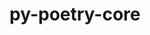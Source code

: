 ---
title: "py-poetry-core"
layout: cache
categories: [package, develop]
meta: {"compilers": ["apple-clang@16.0.0", "gcc@11.1.0", "gcc@11.4.0", "gcc@13.2.0", "gcc@7.5.0", "intel-oneapi-compilers@2025.1.0"], "num_specs": 210, "num_specs_by_stack": {"data-vis-sdk": 13, "e4s": 29, "e4s-neoverse-v2": 26, "e4s-oneapi": 30, "hep": 10, "ml-darwin-aarch64-mps": 24, "ml-linux-aarch64-cpu": 26, "ml-linux-aarch64-cuda": 26, "ml-linux-x86_64-cpu": 26, "ml-linux-x86_64-cuda": 26, "ml-linux-x86_64-rocm": 14, "radiuss": 26, "root": 210}, "oss": ["sequoia", "ubuntu18.04", "ubuntu20.04", "ubuntu22.04", "ubuntu24.04"], "platforms": ["darwin", "linux"], "stacks": ["data-vis-sdk", "e4s", "e4s-neoverse-v2", "e4s-oneapi", "hep", "ml-darwin-aarch64-mps", "ml-linux-aarch64-cpu", "ml-linux-aarch64-cuda", "ml-linux-x86_64-cpu", "ml-linux-x86_64-cuda", "ml-linux-x86_64-rocm", "radiuss", "root"], "targets": ["aarch64", "neoverse_v2", "x86_64_v3"], "versions": ["2.1.2"]}
spec_details: [{"compiler": "apple-clang@16.0.0", "hash": "22s5p5ghx2w26esrrkykbs3gzetaolor", "os": "sequoia", "platform": "darwin", "size": "-", "stacks": ["ml-darwin-aarch64-mps", "root"], "target": "aarch64", "variants": ["build_system=python_pip"], "versions": ["2.1.2"]}, {"compiler": "gcc@13.2.0", "hash": "26u4ethtx6u24lpos2vose3jsc2e7da5", "os": "ubuntu24.04", "platform": "linux", "size": "-", "stacks": ["ml-linux-aarch64-cpu", "ml-linux-aarch64-cuda", "root"], "target": "aarch64", "variants": ["build_system=python_pip"], "versions": ["2.1.2"]}, {"compiler": "apple-clang@16.0.0", "hash": "2ca7waxmddjdhneu6bxjfyvdwagolzys", "os": "sequoia", "platform": "darwin", "size": "-", "stacks": ["ml-darwin-aarch64-mps", "root"], "target": "aarch64", "variants": ["build_system=python_pip"], "versions": ["2.1.2"]}, {"compiler": "gcc@11.4.0", "hash": "2hw5t4e5ouixohieebphvme3euxvzsdn", "os": "ubuntu22.04", "platform": "linux", "size": "-", "stacks": ["e4s-neoverse-v2", "root"], "target": "neoverse_v2", "variants": ["build_system=python_pip"], "versions": ["2.1.2"]}, {"compiler": "intel-oneapi-compilers@2025.1.0", "hash": "2ikkrv3jw5fdddkmqdyjfttguarujex7", "os": "ubuntu22.04", "platform": "linux", "size": "-", "stacks": ["e4s-oneapi", "root"], "target": "x86_64_v3", "variants": ["build_system=python_pip"], "versions": ["2.1.2"]}, {"compiler": "gcc@7.5.0", "hash": "2o4uf2uevylr5636luvmt53vlsim4f4t", "os": "ubuntu18.04", "platform": "linux", "size": "-", "stacks": ["radiuss", "root"], "target": "x86_64_v3", "variants": ["build_system=python_pip"], "versions": ["2.1.2"]}, {"compiler": "gcc@7.5.0", "hash": "2plcic7ns43jxt3mdrj2sj7473vqejky", "os": "ubuntu18.04", "platform": "linux", "size": "-", "stacks": ["radiuss", "root"], "target": "x86_64_v3", "variants": ["build_system=python_pip"], "versions": ["2.1.2"]}, {"compiler": "gcc@11.4.0", "hash": "2qbk3asim6bpurmze7444gszmnd7o5fe", "os": "ubuntu22.04", "platform": "linux", "size": "-", "stacks": ["e4s", "root"], "target": "x86_64_v3", "variants": ["build_system=python_pip"], "versions": ["2.1.2"]}, {"compiler": "intel-oneapi-compilers@2025.1.0", "hash": "3fdxkbqo3f2ckxoc4u4j2blf3vbot4ea", "os": "ubuntu22.04", "platform": "linux", "size": "-", "stacks": ["e4s-oneapi", "root"], "target": "x86_64_v3", "variants": ["build_system=python_pip"], "versions": ["2.1.2"]}, {"compiler": "apple-clang@16.0.0", "hash": "3mortwx2ccncrppxngymoexhgn45e4rn", "os": "sequoia", "platform": "darwin", "size": "-", "stacks": ["ml-darwin-aarch64-mps", "root"], "target": "aarch64", "variants": ["build_system=python_pip"], "versions": ["2.1.2"]}, {"compiler": "gcc@7.5.0", "hash": "3mvj77s5psgpldgtrbrc7vi2nm62rqxg", "os": "ubuntu18.04", "platform": "linux", "size": "-", "stacks": ["radiuss", "root"], "target": "x86_64_v3", "variants": ["build_system=python_pip"], "versions": ["2.1.2"]}, {"compiler": "gcc@7.5.0", "hash": "3sz5ns3w4hkiclme2lu3gh74geskw7co", "os": "ubuntu18.04", "platform": "linux", "size": "-", "stacks": ["radiuss", "root"], "target": "x86_64_v3", "variants": ["build_system=python_pip"], "versions": ["2.1.2"]}, {"compiler": "intel-oneapi-compilers@2025.1.0", "hash": "3yal44ocrlilhenrhptrp2x5ytmoi3zx", "os": "ubuntu22.04", "platform": "linux", "size": "-", "stacks": ["e4s-oneapi", "root"], "target": "x86_64_v3", "variants": ["build_system=python_pip"], "versions": ["2.1.2"]}, {"compiler": "gcc@11.4.0", "hash": "4e4opjgisurag22gg2kue2qhmggsw7g4", "os": "ubuntu22.04", "platform": "linux", "size": "-", "stacks": ["e4s", "root"], "target": "x86_64_v3", "variants": ["build_system=python_pip"], "versions": ["2.1.2"]}, {"compiler": "gcc@11.4.0", "hash": "4h6sclrybes375xeeec3f6jc7ono5so5", "os": "ubuntu22.04", "platform": "linux", "size": "-", "stacks": ["hep", "root"], "target": "x86_64_v3", "variants": ["build_system=python_pip"], "versions": ["2.1.2"]}, {"compiler": "gcc@11.4.0", "hash": "4hobk4vefwdzsgzqpzcgfhlodq3v4mkq", "os": "ubuntu22.04", "platform": "linux", "size": "-", "stacks": ["e4s-neoverse-v2", "root"], "target": "neoverse_v2", "variants": ["build_system=python_pip"], "versions": ["2.1.2"]}, {"compiler": "gcc@7.5.0", "hash": "4huvolsiqetpo67ljckng5ydwixgq3pj", "os": "ubuntu18.04", "platform": "linux", "size": "-", "stacks": ["radiuss", "root"], "target": "x86_64_v3", "variants": ["build_system=python_pip"], "versions": ["2.1.2"]}, {"compiler": "apple-clang@16.0.0", "hash": "4iqjydkjszq4fdhfo5y7nlqx6dkpilli", "os": "sequoia", "platform": "darwin", "size": "-", "stacks": ["ml-darwin-aarch64-mps", "root"], "target": "aarch64", "variants": ["build_system=python_pip"], "versions": ["2.1.2"]}, {"compiler": "intel-oneapi-compilers@2025.1.0", "hash": "4khk76cokyecqotcxqzhxgh563l46tmt", "os": "ubuntu22.04", "platform": "linux", "size": "-", "stacks": ["e4s-oneapi", "root"], "target": "x86_64_v3", "variants": ["build_system=python_pip"], "versions": ["2.1.2"]}, {"compiler": "intel-oneapi-compilers@2025.1.0", "hash": "4ytdlhojrdu7qqbgtu6gh6vebdpw66cx", "os": "ubuntu22.04", "platform": "linux", "size": "-", "stacks": ["e4s-oneapi", "root"], "target": "x86_64_v3", "variants": ["build_system=python_pip"], "versions": ["2.1.2"]}, {"compiler": "gcc@11.4.0", "hash": "5gqb4yxsx3aaxhqsw2wgsj5dbghvuslj", "os": "ubuntu22.04", "platform": "linux", "size": "-", "stacks": ["hep", "root"], "target": "x86_64_v3", "variants": ["build_system=python_pip"], "versions": ["2.1.2"]}, {"compiler": "gcc@13.2.0", "hash": "5m62prxuc4eoe63gcblrgmwuzh6nmigd", "os": "ubuntu24.04", "platform": "linux", "size": "-", "stacks": ["ml-linux-aarch64-cpu", "ml-linux-aarch64-cuda", "root"], "target": "aarch64", "variants": ["build_system=python_pip"], "versions": ["2.1.2"]}, {"compiler": "gcc@11.4.0", "hash": "5r6re5vesfmxgev4kyec6jwgiohufcv4", "os": "ubuntu22.04", "platform": "linux", "size": "-", "stacks": ["e4s", "root"], "target": "x86_64_v3", "variants": ["build_system=python_pip"], "versions": ["2.1.2"]}, {"compiler": "apple-clang@16.0.0", "hash": "5ra5ugjvat7mk4viyeb42g6t6zcfnc5p", "os": "sequoia", "platform": "darwin", "size": "-", "stacks": ["ml-darwin-aarch64-mps", "root"], "target": "aarch64", "variants": ["build_system=python_pip"], "versions": ["2.1.2"]}, {"compiler": "apple-clang@16.0.0", "hash": "63zpw2jzfz7xlxx46bxck3sfsceciw5x", "os": "sequoia", "platform": "darwin", "size": "-", "stacks": ["ml-darwin-aarch64-mps", "root"], "target": "aarch64", "variants": ["build_system=python_pip"], "versions": ["2.1.2"]}, {"compiler": "gcc@13.2.0", "hash": "6emfvhck7oysd7k4tfsorrpbkjfx5i7w", "os": "ubuntu24.04", "platform": "linux", "size": "-", "stacks": ["ml-linux-aarch64-cpu", "ml-linux-aarch64-cuda", "root"], "target": "aarch64", "variants": ["build_system=python_pip"], "versions": ["2.1.2"]}, {"compiler": "gcc@11.4.0", "hash": "6pm7ujlsjdx67ggrpsk4haj4nim7nlgr", "os": "ubuntu22.04", "platform": "linux", "size": "-", "stacks": ["e4s-neoverse-v2", "root"], "target": "neoverse_v2", "variants": ["build_system=python_pip"], "versions": ["2.1.2"]}, {"compiler": "apple-clang@16.0.0", "hash": "6qzp3fbgh3iwetnfkzllmanl4njp4e6u", "os": "sequoia", "platform": "darwin", "size": "-", "stacks": ["ml-darwin-aarch64-mps", "root"], "target": "aarch64", "variants": ["build_system=python_pip"], "versions": ["2.1.2"]}, {"compiler": "gcc@11.4.0", "hash": "6sioaocsasevmadutxcjuc5duxga6q7x", "os": "ubuntu22.04", "platform": "linux", "size": "-", "stacks": ["e4s-neoverse-v2", "root"], "target": "neoverse_v2", "variants": ["build_system=python_pip"], "versions": ["2.1.2"]}, {"compiler": "gcc@13.2.0", "hash": "6yvun225lngxhwxdfif2ysibo7clbxza", "os": "ubuntu24.04", "platform": "linux", "size": "-", "stacks": ["ml-linux-aarch64-cpu", "ml-linux-aarch64-cuda", "root"], "target": "aarch64", "variants": ["build_system=python_pip"], "versions": ["2.1.2"]}, {"compiler": "gcc@13.2.0", "hash": "73jzxkyiyfuk3gl4ng46upeqdoe4adv4", "os": "ubuntu24.04", "platform": "linux", "size": "-", "stacks": ["ml-linux-aarch64-cpu", "ml-linux-aarch64-cuda", "root"], "target": "aarch64", "variants": ["build_system=python_pip"], "versions": ["2.1.2"]}, {"compiler": "gcc@7.5.0", "hash": "73zui7kxm6ogbe5o3kybjh2cdv3io6b2", "os": "ubuntu18.04", "platform": "linux", "size": "-", "stacks": ["radiuss", "root"], "target": "x86_64_v3", "variants": ["build_system=python_pip"], "versions": ["2.1.2"]}, {"compiler": "gcc@13.2.0", "hash": "7b7x6ep32y5rzxbvr5cf7chd25xf5ben", "os": "ubuntu24.04", "platform": "linux", "size": "-", "stacks": ["ml-linux-aarch64-cpu", "ml-linux-aarch64-cuda", "root"], "target": "aarch64", "variants": ["build_system=python_pip"], "versions": ["2.1.2"]}, {"compiler": "intel-oneapi-compilers@2025.1.0", "hash": "7mfppbxnrsbqomivp5fkfggglth3goct", "os": "ubuntu22.04", "platform": "linux", "size": "-", "stacks": ["e4s-oneapi", "root"], "target": "x86_64_v3", "variants": ["build_system=python_pip"], "versions": ["2.1.2"]}, {"compiler": "gcc@11.4.0", "hash": "7ooxcqjvweymiyivztmy4kwshs5cuvqa", "os": "ubuntu22.04", "platform": "linux", "size": "-", "stacks": ["hep", "root"], "target": "x86_64_v3", "variants": ["build_system=python_pip"], "versions": ["2.1.2"]}, {"compiler": "gcc@11.4.0", "hash": "7xlghlqdxtnuu6gsel7ykgb34npnma6j", "os": "ubuntu22.04", "platform": "linux", "size": "-", "stacks": ["e4s", "root"], "target": "x86_64_v3", "variants": ["build_system=python_pip"], "versions": ["2.1.2"]}, {"compiler": "gcc@11.4.0", "hash": "7zj5oovl6xggndgzgx6smrerks47lcbu", "os": "ubuntu22.04", "platform": "linux", "size": "-", "stacks": ["e4s-neoverse-v2", "root"], "target": "neoverse_v2", "variants": ["build_system=python_pip"], "versions": ["2.1.2"]}, {"compiler": "gcc@11.4.0", "hash": "ad546octnrstiblsxthfp7fcuubsgaka", "os": "ubuntu22.04", "platform": "linux", "size": "-", "stacks": ["hep", "root"], "target": "x86_64_v3", "variants": ["build_system=python_pip"], "versions": ["2.1.2"]}, {"compiler": "gcc@7.5.0", "hash": "aemxdxqgbmq5ysl6yw4qvt7icmepxuya", "os": "ubuntu18.04", "platform": "linux", "size": "-", "stacks": ["radiuss", "root"], "target": "x86_64_v3", "variants": ["build_system=python_pip"], "versions": ["2.1.2"]}, {"compiler": "gcc@11.4.0", "hash": "amvzbwchbmtxg66gi7hru3nvtp4jgwt2", "os": "ubuntu22.04", "platform": "linux", "size": "-", "stacks": ["e4s-neoverse-v2", "root"], "target": "neoverse_v2", "variants": ["build_system=python_pip"], "versions": ["2.1.2"]}, {"compiler": "gcc@13.2.0", "hash": "aohomg7oax52n2ehudegs6sz5uuhnjnm", "os": "ubuntu24.04", "platform": "linux", "size": "-", "stacks": ["ml-linux-x86_64-cpu", "ml-linux-x86_64-cuda", "ml-linux-x86_64-rocm", "root"], "target": "x86_64_v3", "variants": ["build_system=python_pip"], "versions": ["2.1.2"]}, {"compiler": "gcc@13.2.0", "hash": "apqe7qh43dpnjbnnn67j6rmbsizj66j4", "os": "ubuntu24.04", "platform": "linux", "size": "-", "stacks": ["ml-linux-x86_64-cpu", "ml-linux-x86_64-cuda", "ml-linux-x86_64-rocm", "root"], "target": "x86_64_v3", "variants": ["build_system=python_pip"], "versions": ["2.1.2"]}, {"compiler": "gcc@11.1.0", "hash": "aueigdmw255zeksqm66unkv47f44pubp", "os": "ubuntu20.04", "platform": "linux", "size": "-", "stacks": ["data-vis-sdk", "root"], "target": "x86_64_v3", "variants": ["build_system=python_pip"], "versions": ["2.1.2"]}, {"compiler": "gcc@13.2.0", "hash": "auk2vowna4atviykqwgtbcpknjydwlim", "os": "ubuntu24.04", "platform": "linux", "size": "-", "stacks": ["ml-linux-x86_64-cpu", "ml-linux-x86_64-cuda", "ml-linux-x86_64-rocm", "root"], "target": "x86_64_v3", "variants": ["build_system=python_pip"], "versions": ["2.1.2"]}, {"compiler": "apple-clang@16.0.0", "hash": "awxrghe77rbbay2alz4uognspvqdfy7y", "os": "sequoia", "platform": "darwin", "size": "-", "stacks": ["ml-darwin-aarch64-mps", "root"], "target": "aarch64", "variants": ["build_system=python_pip"], "versions": ["2.1.2"]}, {"compiler": "intel-oneapi-compilers@2025.1.0", "hash": "azftn2pnp6rpnplhtucwjklr2qyerwtb", "os": "ubuntu22.04", "platform": "linux", "size": "-", "stacks": ["e4s-oneapi", "root"], "target": "x86_64_v3", "variants": ["build_system=python_pip"], "versions": ["2.1.2"]}, {"compiler": "gcc@13.2.0", "hash": "beieno22fv4yosjbcup6eqjwt7ujmybq", "os": "ubuntu24.04", "platform": "linux", "size": "-", "stacks": ["ml-linux-x86_64-cpu", "ml-linux-x86_64-cuda", "ml-linux-x86_64-rocm", "root"], "target": "x86_64_v3", "variants": ["build_system=python_pip"], "versions": ["2.1.2"]}, {"compiler": "gcc@11.4.0", "hash": "bfgha57kq4ybpygtr6cqosifzk27q7mm", "os": "ubuntu22.04", "platform": "linux", "size": "-", "stacks": ["e4s", "root"], "target": "x86_64_v3", "variants": ["build_system=python_pip"], "versions": ["2.1.2"]}, {"compiler": "gcc@11.4.0", "hash": "bniw2wwdbwzaxmslzjyhz2ohui6nsg36", "os": "ubuntu22.04", "platform": "linux", "size": "-", "stacks": ["e4s-neoverse-v2", "root"], "target": "neoverse_v2", "variants": ["build_system=python_pip"], "versions": ["2.1.2"]}, {"compiler": "gcc@11.1.0", "hash": "bttep2mgoilkgbz4vlejjy63h7k3yctz", "os": "ubuntu20.04", "platform": "linux", "size": "-", "stacks": ["data-vis-sdk", "root"], "target": "x86_64_v3", "variants": ["build_system=python_pip"], "versions": ["2.1.2"]}, {"compiler": "intel-oneapi-compilers@2025.1.0", "hash": "bwgsxtymyemfzmlko6euymgostosmupe", "os": "ubuntu22.04", "platform": "linux", "size": "-", "stacks": ["e4s-oneapi", "root"], "target": "x86_64_v3", "variants": ["build_system=python_pip"], "versions": ["2.1.2"]}, {"compiler": "intel-oneapi-compilers@2025.1.0", "hash": "c3oijcviwvcuem3wzpi3ey4tntjtilgz", "os": "ubuntu22.04", "platform": "linux", "size": "-", "stacks": ["e4s-oneapi", "root"], "target": "x86_64_v3", "variants": ["build_system=python_pip"], "versions": ["2.1.2"]}, {"compiler": "apple-clang@16.0.0", "hash": "c5dsuzfiwwblclku4yvmm4o4sew77tfc", "os": "sequoia", "platform": "darwin", "size": "-", "stacks": ["ml-darwin-aarch64-mps", "root"], "target": "aarch64", "variants": ["build_system=python_pip"], "versions": ["2.1.2"]}, {"compiler": "gcc@13.2.0", "hash": "c5fukoce2ae4qqb2voz7f2eil2hdkuhl", "os": "ubuntu24.04", "platform": "linux", "size": "-", "stacks": ["ml-linux-aarch64-cpu", "ml-linux-aarch64-cuda", "root"], "target": "aarch64", "variants": ["build_system=python_pip"], "versions": ["2.1.2"]}, {"compiler": "gcc@13.2.0", "hash": "c7ctenlzchpbgptqv4fqdt3t62bcsmw5", "os": "ubuntu24.04", "platform": "linux", "size": "-", "stacks": ["ml-linux-x86_64-cpu", "ml-linux-x86_64-cuda", "root"], "target": "x86_64_v3", "variants": ["build_system=python_pip"], "versions": ["2.1.2"]}, {"compiler": "gcc@11.1.0", "hash": "cfroucbcvxursomowuefivb4wxzpcgai", "os": "ubuntu20.04", "platform": "linux", "size": "-", "stacks": ["data-vis-sdk", "root"], "target": "x86_64_v3", "variants": ["build_system=python_pip"], "versions": ["2.1.2"]}, {"compiler": "intel-oneapi-compilers@2025.1.0", "hash": "cmisrio6sjqhmeqmum3rqv322o6mgaf5", "os": "ubuntu22.04", "platform": "linux", "size": "-", "stacks": ["e4s-oneapi", "root"], "target": "x86_64_v3", "variants": ["build_system=python_pip"], "versions": ["2.1.2"]}, {"compiler": "gcc@11.4.0", "hash": "czoed36zbv776slelnbqmgng7ivuqzdb", "os": "ubuntu22.04", "platform": "linux", "size": "-", "stacks": ["hep", "root"], "target": "x86_64_v3", "variants": ["build_system=python_pip"], "versions": ["2.1.2"]}, {"compiler": "gcc@11.4.0", "hash": "d55mb4n5di3i5x2q4chtk5ntp7p6jqjr", "os": "ubuntu22.04", "platform": "linux", "size": "-", "stacks": ["e4s-neoverse-v2", "root"], "target": "neoverse_v2", "variants": ["build_system=python_pip"], "versions": ["2.1.2"]}, {"compiler": "gcc@13.2.0", "hash": "d7j5ea5hyvaww36557x6q6ci7us3eslo", "os": "ubuntu24.04", "platform": "linux", "size": "-", "stacks": ["ml-linux-aarch64-cpu", "ml-linux-aarch64-cuda", "root"], "target": "aarch64", "variants": ["build_system=python_pip"], "versions": ["2.1.2"]}, {"compiler": "gcc@7.5.0", "hash": "ddtb3k36vswimjeknvqwa565r6fvn5rs", "os": "ubuntu18.04", "platform": "linux", "size": "-", "stacks": ["radiuss", "root"], "target": "x86_64_v3", "variants": ["build_system=python_pip"], "versions": ["2.1.2"]}, {"compiler": "gcc@11.4.0", "hash": "denfbkt2ni3lz7diz4aib4l6c377jtm4", "os": "ubuntu22.04", "platform": "linux", "size": "-", "stacks": ["hep", "root"], "target": "x86_64_v3", "variants": ["build_system=python_pip"], "versions": ["2.1.2"]}, {"compiler": "gcc@11.4.0", "hash": "dgv6osjnc2cjs3z3dpejhje6irmnhdd2", "os": "ubuntu22.04", "platform": "linux", "size": "-", "stacks": ["e4s-neoverse-v2", "root"], "target": "neoverse_v2", "variants": ["build_system=python_pip"], "versions": ["2.1.2"]}, {"compiler": "gcc@13.2.0", "hash": "dj3syhgppi6dgtgo33jh6crqmy2qtkmu", "os": "ubuntu24.04", "platform": "linux", "size": "-", "stacks": ["ml-linux-x86_64-cpu", "ml-linux-x86_64-cuda", "root"], "target": "x86_64_v3", "variants": ["build_system=python_pip"], "versions": ["2.1.2"]}, {"compiler": "gcc@11.4.0", "hash": "dknmavjvv24bax57zljsg5bsw7cdevxg", "os": "ubuntu22.04", "platform": "linux", "size": "-", "stacks": ["e4s", "root"], "target": "x86_64_v3", "variants": ["build_system=python_pip"], "versions": ["2.1.2"]}, {"compiler": "apple-clang@16.0.0", "hash": "dlk7ncvintjod7cwkrtu7dji42cvac5p", "os": "sequoia", "platform": "darwin", "size": "-", "stacks": ["ml-darwin-aarch64-mps", "root"], "target": "aarch64", "variants": ["build_system=python_pip"], "versions": ["2.1.2"]}, {"compiler": "gcc@7.5.0", "hash": "ebt6rxvghgb4xy2voiecuud32kqx6xdq", "os": "ubuntu18.04", "platform": "linux", "size": "-", "stacks": ["radiuss", "root"], "target": "x86_64_v3", "variants": ["build_system=python_pip"], "versions": ["2.1.2"]}, {"compiler": "gcc@13.2.0", "hash": "egtwxfuulx4omkpuadecg7pfw6dl7wm2", "os": "ubuntu24.04", "platform": "linux", "size": "-", "stacks": ["ml-linux-aarch64-cpu", "ml-linux-aarch64-cuda", "root"], "target": "aarch64", "variants": ["build_system=python_pip"], "versions": ["2.1.2"]}, {"compiler": "gcc@7.5.0", "hash": "elfbrpis2a4zloqxvfqfyhwirfvxstrx", "os": "ubuntu18.04", "platform": "linux", "size": "-", "stacks": ["radiuss", "root"], "target": "x86_64_v3", "variants": ["build_system=python_pip"], "versions": ["2.1.2"]}, {"compiler": "gcc@11.4.0", "hash": "emom7vzxskw6q4rvw6shax2xyqzw74vr", "os": "ubuntu22.04", "platform": "linux", "size": "-", "stacks": ["e4s-neoverse-v2", "root"], "target": "neoverse_v2", "variants": ["build_system=python_pip"], "versions": ["2.1.2"]}, {"compiler": "gcc@13.2.0", "hash": "eo7y4wontlzs4qo4sraaehkrdfnui3l3", "os": "ubuntu24.04", "platform": "linux", "size": "-", "stacks": ["ml-linux-aarch64-cpu", "ml-linux-aarch64-cuda", "root"], "target": "aarch64", "variants": ["build_system=python_pip"], "versions": ["2.1.2"]}, {"compiler": "gcc@11.4.0", "hash": "f4icwz3tjqxw5mvyunlk4jf36y2f6aah", "os": "ubuntu22.04", "platform": "linux", "size": "-", "stacks": ["e4s", "root"], "target": "x86_64_v3", "variants": ["build_system=python_pip"], "versions": ["2.1.2"]}, {"compiler": "gcc@11.4.0", "hash": "faaae3nh6b3jmkbstp36ygcmrke5hshx", "os": "ubuntu22.04", "platform": "linux", "size": "-", "stacks": ["e4s", "root"], "target": "x86_64_v3", "variants": ["build_system=python_pip"], "versions": ["2.1.2"]}, {"compiler": "gcc@13.2.0", "hash": "fatel6bey3rt7am5ubsxrzmuq2biz3qv", "os": "ubuntu24.04", "platform": "linux", "size": "-", "stacks": ["ml-linux-x86_64-cpu", "ml-linux-x86_64-cuda", "ml-linux-x86_64-rocm", "root"], "target": "x86_64_v3", "variants": ["build_system=python_pip"], "versions": ["2.1.2"]}, {"compiler": "gcc@11.4.0", "hash": "fdyatw2urvlcpdpfdcialardesdcjxdz", "os": "ubuntu22.04", "platform": "linux", "size": "-", "stacks": ["e4s", "root"], "target": "x86_64_v3", "variants": ["build_system=python_pip"], "versions": ["2.1.2"]}, {"compiler": "gcc@11.4.0", "hash": "fe4pjc46bi7w63mgsemkhpaz3e2trc5p", "os": "ubuntu22.04", "platform": "linux", "size": "-", "stacks": ["hep", "root"], "target": "x86_64_v3", "variants": ["build_system=python_pip"], "versions": ["2.1.2"]}, {"compiler": "gcc@7.5.0", "hash": "fhoppxqf7q3m7zndxqot5gm7cegz6wro", "os": "ubuntu18.04", "platform": "linux", "size": "-", "stacks": ["radiuss", "root"], "target": "x86_64_v3", "variants": ["build_system=python_pip"], "versions": ["2.1.2"]}, {"compiler": "gcc@11.4.0", "hash": "fjsx3hcic5fwzq4mygbs4jijbiqbfa2g", "os": "ubuntu22.04", "platform": "linux", "size": "-", "stacks": ["e4s", "root"], "target": "x86_64_v3", "variants": ["build_system=python_pip"], "versions": ["2.1.2"]}, {"compiler": "gcc@7.5.0", "hash": "fk5grfmzeot4jqabht2omz7uzrxd6l6d", "os": "ubuntu18.04", "platform": "linux", "size": "-", "stacks": ["radiuss", "root"], "target": "x86_64_v3", "variants": ["build_system=python_pip"], "versions": ["2.1.2"]}, {"compiler": "gcc@11.1.0", "hash": "fkzospsk5tgqpwcvj5xqmu2cbjouk4ws", "os": "ubuntu20.04", "platform": "linux", "size": "-", "stacks": ["data-vis-sdk", "root"], "target": "x86_64_v3", "variants": ["build_system=python_pip"], "versions": ["2.1.2"]}, {"compiler": "gcc@13.2.0", "hash": "fn6j75pnnfoiwxz7ki3b4h7nzocjb2hy", "os": "ubuntu24.04", "platform": "linux", "size": "-", "stacks": ["ml-linux-x86_64-cpu", "ml-linux-x86_64-cuda", "root"], "target": "x86_64_v3", "variants": ["build_system=python_pip"], "versions": ["2.1.2"]}, {"compiler": "gcc@13.2.0", "hash": "fqzwc4oi4hcywnt4kikqntkhdswnkndh", "os": "ubuntu24.04", "platform": "linux", "size": "-", "stacks": ["ml-linux-x86_64-cpu", "ml-linux-x86_64-cuda", "ml-linux-x86_64-rocm", "root"], "target": "x86_64_v3", "variants": ["build_system=python_pip"], "versions": ["2.1.2"]}, {"compiler": "gcc@13.2.0", "hash": "fxj4fr52snm4r3kdmn7i7lp3jcyk6mlx", "os": "ubuntu24.04", "platform": "linux", "size": "-", "stacks": ["ml-linux-aarch64-cpu", "ml-linux-aarch64-cuda", "root"], "target": "aarch64", "variants": ["build_system=python_pip"], "versions": ["2.1.2"]}, {"compiler": "gcc@11.4.0", "hash": "g5qlnhxwadfwxbujy7p2bu7vrymptx6k", "os": "ubuntu22.04", "platform": "linux", "size": "-", "stacks": ["e4s-neoverse-v2", "root"], "target": "neoverse_v2", "variants": ["build_system=python_pip"], "versions": ["2.1.2"]}, {"compiler": "intel-oneapi-compilers@2025.1.0", "hash": "g6we66wtciqmpgmzarkeygn5x5x55dn3", "os": "ubuntu22.04", "platform": "linux", "size": "-", "stacks": ["e4s-oneapi", "root"], "target": "x86_64_v3", "variants": ["build_system=python_pip"], "versions": ["2.1.2"]}, {"compiler": "intel-oneapi-compilers@2025.1.0", "hash": "gcghfmh6jyjgiy3vkdpp7jexxwhigxz2", "os": "ubuntu22.04", "platform": "linux", "size": "-", "stacks": ["e4s-oneapi", "root"], "target": "x86_64_v3", "variants": ["build_system=python_pip"], "versions": ["2.1.2"]}, {"compiler": "gcc@11.4.0", "hash": "grpuwkslzihjumsditz6bzcs2s7kcp3t", "os": "ubuntu22.04", "platform": "linux", "size": "-", "stacks": ["e4s", "root"], "target": "x86_64_v3", "variants": ["build_system=python_pip"], "versions": ["2.1.2"]}, {"compiler": "apple-clang@16.0.0", "hash": "h3qlobl6cmsk3m6x2dco6ogwaudms7vd", "os": "sequoia", "platform": "darwin", "size": "-", "stacks": ["ml-darwin-aarch64-mps", "root"], "target": "aarch64", "variants": ["build_system=python_pip"], "versions": ["2.1.2"]}, {"compiler": "gcc@13.2.0", "hash": "h4ixzdpoq4qdd3hlj22hhysxllo633nx", "os": "ubuntu24.04", "platform": "linux", "size": "-", "stacks": ["ml-linux-x86_64-cpu", "ml-linux-x86_64-cuda", "root"], "target": "x86_64_v3", "variants": ["build_system=python_pip"], "versions": ["2.1.2"]}, {"compiler": "intel-oneapi-compilers@2025.1.0", "hash": "hcfvnpti5bu5gwyautkzdwu5i22blvxu", "os": "ubuntu22.04", "platform": "linux", "size": "-", "stacks": ["e4s-oneapi", "root"], "target": "x86_64_v3", "variants": ["build_system=python_pip"], "versions": ["2.1.2"]}, {"compiler": "gcc@11.1.0", "hash": "hjw5mq66us7rmwnuuucx5blz34hv7asw", "os": "ubuntu20.04", "platform": "linux", "size": "-", "stacks": ["data-vis-sdk", "root"], "target": "x86_64_v3", "variants": ["build_system=python_pip"], "versions": ["2.1.2"]}, {"compiler": "gcc@11.4.0", "hash": "huwwdtuxai4nadysx3wmvr4gb5uu7hx4", "os": "ubuntu22.04", "platform": "linux", "size": "-", "stacks": ["e4s", "root"], "target": "x86_64_v3", "variants": ["build_system=python_pip"], "versions": ["2.1.2"]}, {"compiler": "gcc@11.4.0", "hash": "hvtcx77onsj3agvetvlgn5bxprop5vxe", "os": "ubuntu22.04", "platform": "linux", "size": "-", "stacks": ["hep", "root"], "target": "x86_64_v3", "variants": ["build_system=python_pip"], "versions": ["2.1.2"]}, {"compiler": "gcc@11.4.0", "hash": "hwx6jpxkq6egerz5v7f7navj5hrtyzxv", "os": "ubuntu22.04", "platform": "linux", "size": "-", "stacks": ["e4s", "root"], "target": "x86_64_v3", "variants": ["build_system=python_pip"], "versions": ["2.1.2"]}, {"compiler": "apple-clang@16.0.0", "hash": "hxsuym5znumbblvt6t5vl6bjh5hl3hj7", "os": "sequoia", "platform": "darwin", "size": "-", "stacks": ["ml-darwin-aarch64-mps", "root"], "target": "aarch64", "variants": ["build_system=python_pip"], "versions": ["2.1.2"]}, {"compiler": "apple-clang@16.0.0", "hash": "hyob2wo7aaewc2aqg3vnokd747q33ykd", "os": "sequoia", "platform": "darwin", "size": "-", "stacks": ["ml-darwin-aarch64-mps", "root"], "target": "aarch64", "variants": ["build_system=python_pip"], "versions": ["2.1.2"]}, {"compiler": "gcc@13.2.0", "hash": "hywmjloumws5rczoyeub6hz7jihrynw6", "os": "ubuntu24.04", "platform": "linux", "size": "-", "stacks": ["ml-linux-aarch64-cpu", "ml-linux-aarch64-cuda", "root"], "target": "aarch64", "variants": ["build_system=python_pip"], "versions": ["2.1.2"]}, {"compiler": "gcc@7.5.0", "hash": "ibe7h357xton6vlyy47q4lhz4y47jm2j", "os": "ubuntu18.04", "platform": "linux", "size": "-", "stacks": ["radiuss", "root"], "target": "x86_64_v3", "variants": ["build_system=python_pip"], "versions": ["2.1.2"]}, {"compiler": "gcc@11.4.0", "hash": "ijm2zc5mxpxgb2njeb5vtpbcplesnsas", "os": "ubuntu22.04", "platform": "linux", "size": "-", "stacks": ["e4s", "root"], "target": "x86_64_v3", "variants": ["build_system=python_pip"], "versions": ["2.1.2"]}, {"compiler": "gcc@13.2.0", "hash": "inzo7jdg7utxihggt537hqrktshsksqq", "os": "ubuntu24.04", "platform": "linux", "size": "-", "stacks": ["ml-linux-aarch64-cpu", "ml-linux-aarch64-cuda", "root"], "target": "aarch64", "variants": ["build_system=python_pip"], "versions": ["2.1.2"]}, {"compiler": "gcc@13.2.0", "hash": "ioavp6ysfaejvm3xheyyiap6trpcavb2", "os": "ubuntu24.04", "platform": "linux", "size": "-", "stacks": ["ml-linux-x86_64-cpu", "ml-linux-x86_64-cuda", "ml-linux-x86_64-rocm", "root"], "target": "x86_64_v3", "variants": ["build_system=python_pip"], "versions": ["2.1.2"]}, {"compiler": "gcc@13.2.0", "hash": "ithfgohtdnusrw5yts6upvpk5kphsdl4", "os": "ubuntu24.04", "platform": "linux", "size": "-", "stacks": ["ml-linux-aarch64-cpu", "ml-linux-aarch64-cuda", "root"], "target": "aarch64", "variants": ["build_system=python_pip"], "versions": ["2.1.2"]}, {"compiler": "gcc@11.4.0", "hash": "j2nj4hkxshntlk2e6ovvnjo2pyglaald", "os": "ubuntu22.04", "platform": "linux", "size": "-", "stacks": ["hep", "root"], "target": "x86_64_v3", "variants": ["build_system=python_pip"], "versions": ["2.1.2"]}, {"compiler": "gcc@7.5.0", "hash": "j3putftdlwoydbkwbm7ws5ctlaqtimeu", "os": "ubuntu18.04", "platform": "linux", "size": "-", "stacks": ["radiuss", "root"], "target": "x86_64_v3", "variants": ["build_system=python_pip"], "versions": ["2.1.2"]}, {"compiler": "apple-clang@16.0.0", "hash": "jdxrmnvtv3xf5cq2j55ir6qd3hhj7exx", "os": "sequoia", "platform": "darwin", "size": "-", "stacks": ["ml-darwin-aarch64-mps", "root"], "target": "aarch64", "variants": ["build_system=python_pip"], "versions": ["2.1.2"]}, {"compiler": "gcc@7.5.0", "hash": "jxwfidloz5un44ltecy5txjhje6xqv2l", "os": "ubuntu18.04", "platform": "linux", "size": "-", "stacks": ["radiuss", "root"], "target": "x86_64_v3", "variants": ["build_system=python_pip"], "versions": ["2.1.2"]}, {"compiler": "gcc@13.2.0", "hash": "keftpfhcllhu4gd5b6ds4kbdnjv2ny3k", "os": "ubuntu24.04", "platform": "linux", "size": "-", "stacks": ["ml-linux-aarch64-cpu", "ml-linux-aarch64-cuda", "root"], "target": "aarch64", "variants": ["build_system=python_pip"], "versions": ["2.1.2"]}, {"compiler": "gcc@13.2.0", "hash": "kei6eqbszunw2npupx3kyxquxo3vkzo7", "os": "ubuntu24.04", "platform": "linux", "size": "-", "stacks": ["ml-linux-aarch64-cpu", "ml-linux-aarch64-cuda", "root"], "target": "aarch64", "variants": ["build_system=python_pip"], "versions": ["2.1.2"]}, {"compiler": "gcc@13.2.0", "hash": "kg5nsrpzje6n4c2on3fajm46zrqj47qp", "os": "ubuntu24.04", "platform": "linux", "size": "-", "stacks": ["ml-linux-aarch64-cpu", "ml-linux-aarch64-cuda", "root"], "target": "aarch64", "variants": ["build_system=python_pip"], "versions": ["2.1.2"]}, {"compiler": "gcc@13.2.0", "hash": "kn5fpn4relk7njsgce5wgkwesaea5gua", "os": "ubuntu24.04", "platform": "linux", "size": "-", "stacks": ["ml-linux-x86_64-cpu", "ml-linux-x86_64-cuda", "ml-linux-x86_64-rocm", "root"], "target": "x86_64_v3", "variants": ["build_system=python_pip"], "versions": ["2.1.2"]}, {"compiler": "gcc@13.2.0", "hash": "kneobofj257abhpezo4iggravmqw5ivc", "os": "ubuntu24.04", "platform": "linux", "size": "-", "stacks": ["ml-linux-x86_64-cpu", "ml-linux-x86_64-cuda", "ml-linux-x86_64-rocm", "root"], "target": "x86_64_v3", "variants": ["build_system=python_pip"], "versions": ["2.1.2"]}, {"compiler": "gcc@13.2.0", "hash": "l2a2mlpureizauo2ytrlyurda7lgjslw", "os": "ubuntu24.04", "platform": "linux", "size": "-", "stacks": ["ml-linux-aarch64-cpu", "ml-linux-aarch64-cuda", "root"], "target": "aarch64", "variants": ["build_system=python_pip"], "versions": ["2.1.2"]}, {"compiler": "gcc@13.2.0", "hash": "ldfmlwd54fel6oqmbhe4thjeoprvm2mt", "os": "ubuntu24.04", "platform": "linux", "size": "-", "stacks": ["ml-linux-x86_64-cpu", "ml-linux-x86_64-cuda", "ml-linux-x86_64-rocm", "root"], "target": "x86_64_v3", "variants": ["build_system=python_pip"], "versions": ["2.1.2"]}, {"compiler": "gcc@11.4.0", "hash": "lh4zzvaatd7oqnuflrvlci3kk46t6kum", "os": "ubuntu22.04", "platform": "linux", "size": "-", "stacks": ["e4s-neoverse-v2", "root"], "target": "neoverse_v2", "variants": ["build_system=python_pip"], "versions": ["2.1.2"]}, {"compiler": "gcc@13.2.0", "hash": "lpeamq4y6xqrs2jnwsnlex6rcu64z2xi", "os": "ubuntu24.04", "platform": "linux", "size": "-", "stacks": ["ml-linux-x86_64-cpu", "ml-linux-x86_64-cuda", "root"], "target": "x86_64_v3", "variants": ["build_system=python_pip"], "versions": ["2.1.2"]}, {"compiler": "gcc@7.5.0", "hash": "lpuendp4qg2j2fkagye6qflj2ck4ygvy", "os": "ubuntu18.04", "platform": "linux", "size": "-", "stacks": ["radiuss", "root"], "target": "x86_64_v3", "variants": ["build_system=python_pip"], "versions": ["2.1.2"]}, {"compiler": "gcc@13.2.0", "hash": "mdpqnezqsvpyx63nh5gnlhxzhktwvwdx", "os": "ubuntu24.04", "platform": "linux", "size": "-", "stacks": ["ml-linux-aarch64-cpu", "ml-linux-aarch64-cuda", "root"], "target": "aarch64", "variants": ["build_system=python_pip"], "versions": ["2.1.2"]}, {"compiler": "gcc@11.4.0", "hash": "mkrptkehl2m6ex5ar5b6sxn2esk57ulh", "os": "ubuntu22.04", "platform": "linux", "size": "-", "stacks": ["e4s-neoverse-v2", "root"], "target": "neoverse_v2", "variants": ["build_system=python_pip"], "versions": ["2.1.2"]}, {"compiler": "gcc@13.2.0", "hash": "mt5yfteh6sf7524tf7b34o6mtc3gp5ac", "os": "ubuntu24.04", "platform": "linux", "size": "-", "stacks": ["ml-linux-x86_64-cpu", "ml-linux-x86_64-cuda", "root"], "target": "x86_64_v3", "variants": ["build_system=python_pip"], "versions": ["2.1.2"]}, {"compiler": "intel-oneapi-compilers@2025.1.0", "hash": "mubb4zdfwd4f5rby7n26xej66rmsfozk", "os": "ubuntu22.04", "platform": "linux", "size": "-", "stacks": ["e4s-oneapi", "root"], "target": "x86_64_v3", "variants": ["build_system=python_pip"], "versions": ["2.1.2"]}, {"compiler": "gcc@11.1.0", "hash": "n53yvobvke5vytb6iwwk7bi7ddu3giny", "os": "ubuntu20.04", "platform": "linux", "size": "-", "stacks": ["data-vis-sdk", "root"], "target": "x86_64_v3", "variants": ["build_system=python_pip"], "versions": ["2.1.2"]}, {"compiler": "intel-oneapi-compilers@2025.1.0", "hash": "n64crmdt7qx65dk2zd47eah2kg2dp6qp", "os": "ubuntu22.04", "platform": "linux", "size": "-", "stacks": ["e4s-oneapi", "root"], "target": "x86_64_v3", "variants": ["build_system=python_pip"], "versions": ["2.1.2"]}, {"compiler": "gcc@11.1.0", "hash": "ndb6snpwhdsepd5n7xdlbrraxrbi7tr6", "os": "ubuntu20.04", "platform": "linux", "size": "-", "stacks": ["data-vis-sdk", "root"], "target": "x86_64_v3", "variants": ["build_system=python_pip"], "versions": ["2.1.2"]}, {"compiler": "gcc@11.4.0", "hash": "nh4j5osszh6ejzvzrgqd6ayjcbozlj55", "os": "ubuntu22.04", "platform": "linux", "size": "-", "stacks": ["e4s", "root"], "target": "x86_64_v3", "variants": ["build_system=python_pip"], "versions": ["2.1.2"]}, {"compiler": "gcc@11.4.0", "hash": "nlou7uzzsme5jirdzirv5iqdkl2eelf4", "os": "ubuntu22.04", "platform": "linux", "size": "-", "stacks": ["e4s", "root"], "target": "x86_64_v3", "variants": ["build_system=python_pip"], "versions": ["2.1.2"]}, {"compiler": "gcc@11.1.0", "hash": "nqdlrzqhw63n27ldfqswsr3haci2hfqb", "os": "ubuntu20.04", "platform": "linux", "size": "-", "stacks": ["data-vis-sdk", "root"], "target": "x86_64_v3", "variants": ["build_system=python_pip"], "versions": ["2.1.2"]}, {"compiler": "gcc@11.1.0", "hash": "nqg6hi5jodm5ptpfset46f6t5lodknty", "os": "ubuntu20.04", "platform": "linux", "size": "-", "stacks": ["data-vis-sdk", "root"], "target": "x86_64_v3", "variants": ["build_system=python_pip"], "versions": ["2.1.2"]}, {"compiler": "gcc@11.4.0", "hash": "ntljgkg22p5buqpxqfbyif5alfldwrxi", "os": "ubuntu22.04", "platform": "linux", "size": "-", "stacks": ["e4s-neoverse-v2", "root"], "target": "neoverse_v2", "variants": ["build_system=python_pip"], "versions": ["2.1.2"]}, {"compiler": "gcc@13.2.0", "hash": "nwaltykx5prbznxzfqf6re7ayglxdwg4", "os": "ubuntu24.04", "platform": "linux", "size": "-", "stacks": ["ml-linux-aarch64-cpu", "ml-linux-aarch64-cuda", "root"], "target": "aarch64", "variants": ["build_system=python_pip"], "versions": ["2.1.2"]}, {"compiler": "gcc@7.5.0", "hash": "nwgvavgy72npzrcdbsvc2b74qkiguk22", "os": "ubuntu18.04", "platform": "linux", "size": "-", "stacks": ["radiuss", "root"], "target": "x86_64_v3", "variants": ["build_system=python_pip"], "versions": ["2.1.2"]}, {"compiler": "apple-clang@16.0.0", "hash": "nxptmh7emfh6qm6tv6j4wd2e6dkuqbgb", "os": "sequoia", "platform": "darwin", "size": "-", "stacks": ["ml-darwin-aarch64-mps", "root"], "target": "aarch64", "variants": ["build_system=python_pip"], "versions": ["2.1.2"]}, {"compiler": "gcc@11.1.0", "hash": "nzypenk5ow2udu5cszhp6oouq2efasqy", "os": "ubuntu20.04", "platform": "linux", "size": "-", "stacks": ["data-vis-sdk", "root"], "target": "x86_64_v3", "variants": ["build_system=python_pip"], "versions": ["2.1.2"]}, {"compiler": "intel-oneapi-compilers@2025.1.0", "hash": "o2p3srnu73d6on5tzfct6uviz2l2mpx2", "os": "ubuntu22.04", "platform": "linux", "size": "-", "stacks": ["e4s-oneapi", "root"], "target": "x86_64_v3", "variants": ["build_system=python_pip"], "versions": ["2.1.2"]}, {"compiler": "gcc@13.2.0", "hash": "o7m2zswwy6ui7yck62mbrcmjouvi6blt", "os": "ubuntu24.04", "platform": "linux", "size": "-", "stacks": ["ml-linux-aarch64-cpu", "ml-linux-aarch64-cuda", "root"], "target": "aarch64", "variants": ["build_system=python_pip"], "versions": ["2.1.2"]}, {"compiler": "gcc@11.4.0", "hash": "obqnyk47m7tocvhhxhhscgmfppk43aas", "os": "ubuntu22.04", "platform": "linux", "size": "-", "stacks": ["e4s-neoverse-v2", "root"], "target": "neoverse_v2", "variants": ["build_system=python_pip"], "versions": ["2.1.2"]}, {"compiler": "gcc@11.4.0", "hash": "oimihqwuwij4hs237jeo2da6ijtaddzu", "os": "ubuntu22.04", "platform": "linux", "size": "-", "stacks": ["e4s-neoverse-v2", "root"], "target": "neoverse_v2", "variants": ["build_system=python_pip"], "versions": ["2.1.2"]}, {"compiler": "gcc@7.5.0", "hash": "oiw5p5i6qnltg6khc7hyshrz2usxgi52", "os": "ubuntu18.04", "platform": "linux", "size": "-", "stacks": ["radiuss", "root"], "target": "x86_64_v3", "variants": ["build_system=python_pip"], "versions": ["2.1.2"]}, {"compiler": "gcc@11.4.0", "hash": "omafppbrzeiwrfsytnk4wjrjlufdx6vl", "os": "ubuntu22.04", "platform": "linux", "size": "-", "stacks": ["e4s-neoverse-v2", "root"], "target": "neoverse_v2", "variants": ["build_system=python_pip"], "versions": ["2.1.2"]}, {"compiler": "apple-clang@16.0.0", "hash": "opyyyjjkqbzcvyzjhisyufhaoykyj4i7", "os": "sequoia", "platform": "darwin", "size": "-", "stacks": ["ml-darwin-aarch64-mps", "root"], "target": "aarch64", "variants": ["build_system=python_pip"], "versions": ["2.1.2"]}, {"compiler": "gcc@13.2.0", "hash": "p3zai66drmat32regipyrfottbb5mxxb", "os": "ubuntu24.04", "platform": "linux", "size": "-", "stacks": ["ml-linux-aarch64-cpu", "ml-linux-aarch64-cuda", "root"], "target": "aarch64", "variants": ["build_system=python_pip"], "versions": ["2.1.2"]}, {"compiler": "gcc@11.4.0", "hash": "pdzehkrje2pygrtewqufta72paam6bm6", "os": "ubuntu22.04", "platform": "linux", "size": "-", "stacks": ["e4s", "root"], "target": "x86_64_v3", "variants": ["build_system=python_pip"], "versions": ["2.1.2"]}, {"compiler": "gcc@11.4.0", "hash": "pf6tjqoz6fg2ujhkbm6p5mfrjyj2m3sp", "os": "ubuntu22.04", "platform": "linux", "size": "-", "stacks": ["e4s", "root"], "target": "x86_64_v3", "variants": ["build_system=python_pip"], "versions": ["2.1.2"]}, {"compiler": "gcc@11.1.0", "hash": "pfmh4c6hoicctmpctg6walksis7apzrk", "os": "ubuntu20.04", "platform": "linux", "size": "-", "stacks": ["data-vis-sdk", "root"], "target": "x86_64_v3", "variants": ["build_system=python_pip"], "versions": ["2.1.2"]}, {"compiler": "gcc@11.4.0", "hash": "pon57tdjychqxlpx3bxdmbjwvvi5rljq", "os": "ubuntu22.04", "platform": "linux", "size": "-", "stacks": ["e4s-neoverse-v2", "root"], "target": "neoverse_v2", "variants": ["build_system=python_pip"], "versions": ["2.1.2"]}, {"compiler": "apple-clang@16.0.0", "hash": "ptwwzrzjivowfg6sqd3t3eoxvpm5qy4c", "os": "sequoia", "platform": "darwin", "size": "-", "stacks": ["ml-darwin-aarch64-mps", "root"], "target": "aarch64", "variants": ["build_system=python_pip"], "versions": ["2.1.2"]}, {"compiler": "intel-oneapi-compilers@2025.1.0", "hash": "pxeh3kv3qxxdr5gndvdsctqxloqpgabk", "os": "ubuntu22.04", "platform": "linux", "size": "-", "stacks": ["e4s-oneapi", "root"], "target": "x86_64_v3", "variants": ["build_system=python_pip"], "versions": ["2.1.2"]}, {"compiler": "gcc@11.4.0", "hash": "pxljacno6lwfbuddmzzq57dwaampmeji", "os": "ubuntu22.04", "platform": "linux", "size": "-", "stacks": ["hep", "root"], "target": "x86_64_v3", "variants": ["build_system=python_pip"], "versions": ["2.1.2"]}, {"compiler": "apple-clang@16.0.0", "hash": "q3fg3x7nlcavi2h6zwn7eetc7vonr33d", "os": "sequoia", "platform": "darwin", "size": "-", "stacks": ["ml-darwin-aarch64-mps", "root"], "target": "aarch64", "variants": ["build_system=python_pip"], "versions": ["2.1.2"]}, {"compiler": "gcc@13.2.0", "hash": "qbpyjy3e2udnyqtytnsewr5pwpyluaxo", "os": "ubuntu24.04", "platform": "linux", "size": "-", "stacks": ["ml-linux-x86_64-cpu", "ml-linux-x86_64-cuda", "root"], "target": "x86_64_v3", "variants": ["build_system=python_pip"], "versions": ["2.1.2"]}, {"compiler": "gcc@11.4.0", "hash": "qctqhv52eniu2hrjru6cfd2u3ghgjeiz", "os": "ubuntu22.04", "platform": "linux", "size": "-", "stacks": ["e4s", "root"], "target": "x86_64_v3", "variants": ["build_system=python_pip"], "versions": ["2.1.2"]}, {"compiler": "gcc@13.2.0", "hash": "qd2z5f7l4nd7hz7duqo5cbctiortrky5", "os": "ubuntu24.04", "platform": "linux", "size": "-", "stacks": ["ml-linux-x86_64-cpu", "ml-linux-x86_64-cuda", "root"], "target": "x86_64_v3", "variants": ["build_system=python_pip"], "versions": ["2.1.2"]}, {"compiler": "gcc@7.5.0", "hash": "qrmkyvcodfebbng5zogwvcjx4tmyhgbm", "os": "ubuntu18.04", "platform": "linux", "size": "-", "stacks": ["radiuss", "root"], "target": "x86_64_v3", "variants": ["build_system=python_pip"], "versions": ["2.1.2"]}, {"compiler": "gcc@11.4.0", "hash": "qvo7jtiydhpdfpka6lilnfjsmboe3obu", "os": "ubuntu22.04", "platform": "linux", "size": "-", "stacks": ["e4s-neoverse-v2", "root"], "target": "neoverse_v2", "variants": ["build_system=python_pip"], "versions": ["2.1.2"]}, {"compiler": "gcc@11.1.0", "hash": "r6xptvlforsh3xgqyxu7qivxcanl2vuf", "os": "ubuntu20.04", "platform": "linux", "size": "-", "stacks": ["data-vis-sdk", "root"], "target": "x86_64_v3", "variants": ["build_system=python_pip"], "versions": ["2.1.2"]}, {"compiler": "gcc@11.4.0", "hash": "rb2veyauta2dhjtfwup3zsepnqtzuvxb", "os": "ubuntu22.04", "platform": "linux", "size": "-", "stacks": ["e4s-neoverse-v2", "root"], "target": "neoverse_v2", "variants": ["build_system=python_pip"], "versions": ["2.1.2"]}, {"compiler": "gcc@13.2.0", "hash": "rfp67ovmjachahte4ta2umdkvcef4usi", "os": "ubuntu24.04", "platform": "linux", "size": "-", "stacks": ["ml-linux-aarch64-cpu", "ml-linux-aarch64-cuda", "root"], "target": "aarch64", "variants": ["build_system=python_pip"], "versions": ["2.1.2"]}, {"compiler": "intel-oneapi-compilers@2025.1.0", "hash": "rh2ohq2jhvwswamsklwj6gbismvfen3z", "os": "ubuntu22.04", "platform": "linux", "size": "-", "stacks": ["e4s-oneapi", "root"], "target": "x86_64_v3", "variants": ["build_system=python_pip"], "versions": ["2.1.2"]}, {"compiler": "gcc@7.5.0", "hash": "rj2ulypltl2i6ek6dealfvcwlpal77nb", "os": "ubuntu18.04", "platform": "linux", "size": "-", "stacks": ["radiuss", "root"], "target": "x86_64_v3", "variants": ["build_system=python_pip"], "versions": ["2.1.2"]}, {"compiler": "gcc@13.2.0", "hash": "rsg7vmvktb5nsm773qnoc5sfeg5vfxxv", "os": "ubuntu24.04", "platform": "linux", "size": "-", "stacks": ["ml-linux-x86_64-cpu", "ml-linux-x86_64-cuda", "root"], "target": "x86_64_v3", "variants": ["build_system=python_pip"], "versions": ["2.1.2"]}, {"compiler": "gcc@13.2.0", "hash": "s4uhqxziuinki42iozrvltbelfjgpwz3", "os": "ubuntu24.04", "platform": "linux", "size": "-", "stacks": ["ml-linux-x86_64-cpu", "ml-linux-x86_64-cuda", "root"], "target": "x86_64_v3", "variants": ["build_system=python_pip"], "versions": ["2.1.2"]}, {"compiler": "gcc@11.4.0", "hash": "s7wbqkkf7hv6w7gk7w2k5zfxlnhgzntz", "os": "ubuntu22.04", "platform": "linux", "size": "-", "stacks": ["e4s-neoverse-v2", "root"], "target": "neoverse_v2", "variants": ["build_system=python_pip"], "versions": ["2.1.2"]}, {"compiler": "gcc@11.4.0", "hash": "scnnkza3pevo2y72aiz4s56k4r23ciji", "os": "ubuntu22.04", "platform": "linux", "size": "-", "stacks": ["e4s", "root"], "target": "x86_64_v3", "variants": ["build_system=python_pip"], "versions": ["2.1.2"]}, {"compiler": "gcc@11.1.0", "hash": "sef4tqnwhzpdm7xfsth3ptfqpzkd34sv", "os": "ubuntu20.04", "platform": "linux", "size": "-", "stacks": ["data-vis-sdk", "root"], "target": "x86_64_v3", "variants": ["build_system=python_pip"], "versions": ["2.1.2"]}, {"compiler": "intel-oneapi-compilers@2025.1.0", "hash": "siutik4oddjs3h2ln4f3wzqiirmxhdb5", "os": "ubuntu22.04", "platform": "linux", "size": "-", "stacks": ["e4s-oneapi", "root"], "target": "x86_64_v3", "variants": ["build_system=python_pip"], "versions": ["2.1.2"]}, {"compiler": "gcc@11.4.0", "hash": "sudbstoeugmk7w5ajscg7kwwy6ary7e5", "os": "ubuntu22.04", "platform": "linux", "size": "-", "stacks": ["e4s-neoverse-v2", "root"], "target": "neoverse_v2", "variants": ["build_system=python_pip"], "versions": ["2.1.2"]}, {"compiler": "gcc@7.5.0", "hash": "sux5b3mexermgchmtzath4saa26lrul6", "os": "ubuntu18.04", "platform": "linux", "size": "-", "stacks": ["radiuss", "root"], "target": "x86_64_v3", "variants": ["build_system=python_pip"], "versions": ["2.1.2"]}, {"compiler": "intel-oneapi-compilers@2025.1.0", "hash": "t2s2ndxtfptq6pxntpijtwtrzd6ydwgs", "os": "ubuntu22.04", "platform": "linux", "size": "-", "stacks": ["e4s-oneapi", "root"], "target": "x86_64_v3", "variants": ["build_system=python_pip"], "versions": ["2.1.2"]}, {"compiler": "intel-oneapi-compilers@2025.1.0", "hash": "t5igbzaecmmktpyjm7p2zznqio7up7cb", "os": "ubuntu22.04", "platform": "linux", "size": "-", "stacks": ["e4s-oneapi", "root"], "target": "x86_64_v3", "variants": ["build_system=python_pip"], "versions": ["2.1.2"]}, {"compiler": "apple-clang@16.0.0", "hash": "teubdyg3agc7qkbyzi63kbl3gkz7c33n", "os": "sequoia", "platform": "darwin", "size": "-", "stacks": ["ml-darwin-aarch64-mps", "root"], "target": "aarch64", "variants": ["build_system=python_pip"], "versions": ["2.1.2"]}, {"compiler": "gcc@13.2.0", "hash": "tjiihkw3fkka2g2qialj446ap2euurs3", "os": "ubuntu24.04", "platform": "linux", "size": "-", "stacks": ["ml-linux-x86_64-cpu", "ml-linux-x86_64-cuda", "ml-linux-x86_64-rocm", "root"], "target": "x86_64_v3", "variants": ["build_system=python_pip"], "versions": ["2.1.2"]}, {"compiler": "apple-clang@16.0.0", "hash": "tnyvtvmmbmvuhxygm7qjmeoo7mtgdmpi", "os": "sequoia", "platform": "darwin", "size": "-", "stacks": ["ml-darwin-aarch64-mps", "root"], "target": "aarch64", "variants": ["build_system=python_pip"], "versions": ["2.1.2"]}, {"compiler": "gcc@11.4.0", "hash": "to2ydtmxk5qtwxyfzbcnoxgzunoopr56", "os": "ubuntu22.04", "platform": "linux", "size": "-", "stacks": ["e4s-neoverse-v2", "root"], "target": "neoverse_v2", "variants": ["build_system=python_pip"], "versions": ["2.1.2"]}, {"compiler": "gcc@11.4.0", "hash": "twoesje47utpae3muj3wbhz66yij7wau", "os": "ubuntu22.04", "platform": "linux", "size": "-", "stacks": ["e4s", "root"], "target": "x86_64_v3", "variants": ["build_system=python_pip"], "versions": ["2.1.2"]}, {"compiler": "gcc@11.4.0", "hash": "u4udjij6kjdcxwyucjvyzlwogebspd2t", "os": "ubuntu22.04", "platform": "linux", "size": "-", "stacks": ["e4s", "root"], "target": "x86_64_v3", "variants": ["build_system=python_pip"], "versions": ["2.1.2"]}, {"compiler": "gcc@11.4.0", "hash": "uf6hsbdavkn2y7ivfkewogpdwc33sit7", "os": "ubuntu22.04", "platform": "linux", "size": "-", "stacks": ["e4s", "root"], "target": "x86_64_v3", "variants": ["build_system=python_pip"], "versions": ["2.1.2"]}, {"compiler": "intel-oneapi-compilers@2025.1.0", "hash": "ujg5jctgxroxtnymcqgmzyvszbhkyvbj", "os": "ubuntu22.04", "platform": "linux", "size": "-", "stacks": ["e4s-oneapi", "root"], "target": "x86_64_v3", "variants": ["build_system=python_pip"], "versions": ["2.1.2"]}, {"compiler": "gcc@11.4.0", "hash": "upetheaqoiwmtodjaq5435opfk22ltkm", "os": "ubuntu22.04", "platform": "linux", "size": "-", "stacks": ["e4s", "root"], "target": "x86_64_v3", "variants": ["build_system=python_pip"], "versions": ["2.1.2"]}, {"compiler": "apple-clang@16.0.0", "hash": "uztelcdraunffighpjjubzdls7uhslmk", "os": "sequoia", "platform": "darwin", "size": "-", "stacks": ["ml-darwin-aarch64-mps", "root"], "target": "aarch64", "variants": ["build_system=python_pip"], "versions": ["2.1.2"]}, {"compiler": "gcc@13.2.0", "hash": "vcaorunvsdfvbmcgkm6hfgira7u75xma", "os": "ubuntu24.04", "platform": "linux", "size": "-", "stacks": ["ml-linux-x86_64-cpu", "ml-linux-x86_64-cuda", "ml-linux-x86_64-rocm", "root"], "target": "x86_64_v3", "variants": ["build_system=python_pip"], "versions": ["2.1.2"]}, {"compiler": "apple-clang@16.0.0", "hash": "vcbqj5ypbbqrsrozv64s4mp4ua6itea2", "os": "sequoia", "platform": "darwin", "size": "-", "stacks": ["ml-darwin-aarch64-mps", "root"], "target": "aarch64", "variants": ["build_system=python_pip"], "versions": ["2.1.2"]}, {"compiler": "gcc@11.4.0", "hash": "vjqvvrfyzc6cpw3ghwgguvcizo3lvjo5", "os": "ubuntu22.04", "platform": "linux", "size": "-", "stacks": ["e4s", "root"], "target": "x86_64_v3", "variants": ["build_system=python_pip"], "versions": ["2.1.2"]}, {"compiler": "gcc@11.4.0", "hash": "vkbjjagm7vgcoai7poudzdoqo67pvgho", "os": "ubuntu22.04", "platform": "linux", "size": "-", "stacks": ["e4s-neoverse-v2", "root"], "target": "neoverse_v2", "variants": ["build_system=python_pip"], "versions": ["2.1.2"]}, {"compiler": "gcc@13.2.0", "hash": "vliaacs57a3xvrzlxzzvw6nu7aggodsf", "os": "ubuntu24.04", "platform": "linux", "size": "-", "stacks": ["ml-linux-x86_64-cpu", "ml-linux-x86_64-cuda", "ml-linux-x86_64-rocm", "root"], "target": "x86_64_v3", "variants": ["build_system=python_pip"], "versions": ["2.1.2"]}, {"compiler": "gcc@13.2.0", "hash": "vvrfhl2ibaogadif3lbm5jel4zrzvffn", "os": "ubuntu24.04", "platform": "linux", "size": "-", "stacks": ["ml-linux-aarch64-cpu", "ml-linux-aarch64-cuda", "root"], "target": "aarch64", "variants": ["build_system=python_pip"], "versions": ["2.1.2"]}, {"compiler": "gcc@7.5.0", "hash": "w54hhxejrhjr4kioghnc6olswjktzkv5", "os": "ubuntu18.04", "platform": "linux", "size": "-", "stacks": ["radiuss", "root"], "target": "x86_64_v3", "variants": ["build_system=python_pip"], "versions": ["2.1.2"]}, {"compiler": "gcc@11.4.0", "hash": "weasniy6exkcghui2riatk2ymgrs5yh7", "os": "ubuntu22.04", "platform": "linux", "size": "-", "stacks": ["e4s-neoverse-v2", "root"], "target": "neoverse_v2", "variants": ["build_system=python_pip"], "versions": ["2.1.2"]}, {"compiler": "gcc@11.4.0", "hash": "wf7mvfs4areopu2pykrqeyc6rzoifi6r", "os": "ubuntu22.04", "platform": "linux", "size": "-", "stacks": ["e4s", "root"], "target": "x86_64_v3", "variants": ["build_system=python_pip"], "versions": ["2.1.2"]}, {"compiler": "intel-oneapi-compilers@2025.1.0", "hash": "wfa54rxnajrylkw2mdtnsc6tdyvrxund", "os": "ubuntu22.04", "platform": "linux", "size": "-", "stacks": ["e4s-oneapi", "root"], "target": "x86_64_v3", "variants": ["build_system=python_pip"], "versions": ["2.1.2"]}, {"compiler": "intel-oneapi-compilers@2025.1.0", "hash": "wggg2vaebeiol56vvucqcnalqmkhjcuj", "os": "ubuntu22.04", "platform": "linux", "size": "-", "stacks": ["e4s-oneapi", "root"], "target": "x86_64_v3", "variants": ["build_system=python_pip"], "versions": ["2.1.2"]}, {"compiler": "gcc@7.5.0", "hash": "wlqjlqcxh5tj66qp3m4ddd4liflxwyar", "os": "ubuntu18.04", "platform": "linux", "size": "-", "stacks": ["radiuss", "root"], "target": "x86_64_v3", "variants": ["build_system=python_pip"], "versions": ["2.1.2"]}, {"compiler": "gcc@13.2.0", "hash": "wmtae2d4cckddkutwplihwys6ra4p25m", "os": "ubuntu24.04", "platform": "linux", "size": "-", "stacks": ["ml-linux-aarch64-cpu", "ml-linux-aarch64-cuda", "root"], "target": "aarch64", "variants": ["build_system=python_pip"], "versions": ["2.1.2"]}, {"compiler": "intel-oneapi-compilers@2025.1.0", "hash": "wyaqt5xouwttvne3we7her2ucgoddjrg", "os": "ubuntu22.04", "platform": "linux", "size": "-", "stacks": ["e4s-oneapi", "root"], "target": "x86_64_v3", "variants": ["build_system=python_pip"], "versions": ["2.1.2"]}, {"compiler": "intel-oneapi-compilers@2025.1.0", "hash": "x6t5ggrzcrbuzbmskzxur2xs2xurlgku", "os": "ubuntu22.04", "platform": "linux", "size": "-", "stacks": ["e4s-oneapi", "root"], "target": "x86_64_v3", "variants": ["build_system=python_pip"], "versions": ["2.1.2"]}, {"compiler": "apple-clang@16.0.0", "hash": "xfjclpeqvefnoldztytauenu4vcf57wa", "os": "sequoia", "platform": "darwin", "size": "-", "stacks": ["ml-darwin-aarch64-mps", "root"], "target": "aarch64", "variants": ["build_system=python_pip"], "versions": ["2.1.2"]}, {"compiler": "intel-oneapi-compilers@2025.1.0", "hash": "xiemouso454cmteb3wfdtllnli2kn4gt", "os": "ubuntu22.04", "platform": "linux", "size": "-", "stacks": ["e4s-oneapi", "root"], "target": "x86_64_v3", "variants": ["build_system=python_pip"], "versions": ["2.1.2"]}, {"compiler": "gcc@11.4.0", "hash": "y7nmmj2y5qfuqqymgvenjfwid5nejksd", "os": "ubuntu22.04", "platform": "linux", "size": "-", "stacks": ["e4s-neoverse-v2", "root"], "target": "neoverse_v2", "variants": ["build_system=python_pip"], "versions": ["2.1.2"]}, {"compiler": "gcc@11.4.0", "hash": "ycnodsdcjakecjxnf4ywcxqe3e2vmsjq", "os": "ubuntu22.04", "platform": "linux", "size": "-", "stacks": ["e4s", "root"], "target": "x86_64_v3", "variants": ["build_system=python_pip"], "versions": ["2.1.2"]}, {"compiler": "gcc@13.2.0", "hash": "yd3mhtapb7ugay3suqvpbokmwaw2olbg", "os": "ubuntu24.04", "platform": "linux", "size": "-", "stacks": ["ml-linux-x86_64-cpu", "ml-linux-x86_64-cuda", "root"], "target": "x86_64_v3", "variants": ["build_system=python_pip"], "versions": ["2.1.2"]}, {"compiler": "apple-clang@16.0.0", "hash": "yiqfxfy6u2pu3mawkm3dq2aecjxvbiz3", "os": "sequoia", "platform": "darwin", "size": "-", "stacks": ["ml-darwin-aarch64-mps", "root"], "target": "aarch64", "variants": ["build_system=python_pip"], "versions": ["2.1.2"]}, {"compiler": "gcc@11.4.0", "hash": "yobmmrs4jgpqvojesitogvvdk7fcngan", "os": "ubuntu22.04", "platform": "linux", "size": "-", "stacks": ["e4s", "root"], "target": "x86_64_v3", "variants": ["build_system=python_pip"], "versions": ["2.1.2"]}, {"compiler": "intel-oneapi-compilers@2025.1.0", "hash": "ywlai2ddoumoltgejzrvx5rnzqgvbcek", "os": "ubuntu22.04", "platform": "linux", "size": "-", "stacks": ["e4s-oneapi", "root"], "target": "x86_64_v3", "variants": ["build_system=python_pip"], "versions": ["2.1.2"]}, {"compiler": "gcc@13.2.0", "hash": "z3dfz4xwipghjhhhmlglm6l22tfpqpwe", "os": "ubuntu24.04", "platform": "linux", "size": "-", "stacks": ["ml-linux-x86_64-cpu", "ml-linux-x86_64-cuda", "ml-linux-x86_64-rocm", "root"], "target": "x86_64_v3", "variants": ["build_system=python_pip"], "versions": ["2.1.2"]}, {"compiler": "gcc@7.5.0", "hash": "z5qalazdw52vzqvoekyxzeh4ancvxll4", "os": "ubuntu18.04", "platform": "linux", "size": "-", "stacks": ["radiuss", "root"], "target": "x86_64_v3", "variants": ["build_system=python_pip"], "versions": ["2.1.2"]}, {"compiler": "gcc@7.5.0", "hash": "z6m6vx7zx2nqpjpf323ktx7ycg6fbsju", "os": "ubuntu18.04", "platform": "linux", "size": "-", "stacks": ["radiuss", "root"], "target": "x86_64_v3", "variants": ["build_system=python_pip"], "versions": ["2.1.2"]}, {"compiler": "gcc@13.2.0", "hash": "z7t5jhss7n57tnhwj7udkjp545ykz44p", "os": "ubuntu24.04", "platform": "linux", "size": "-", "stacks": ["ml-linux-aarch64-cpu", "ml-linux-aarch64-cuda", "root"], "target": "aarch64", "variants": ["build_system=python_pip"], "versions": ["2.1.2"]}, {"compiler": "gcc@11.4.0", "hash": "zaxqu3rtwzmsyumhj5rfiz6fl7blj7by", "os": "ubuntu22.04", "platform": "linux", "size": "-", "stacks": ["e4s", "root"], "target": "x86_64_v3", "variants": ["build_system=python_pip"], "versions": ["2.1.2"]}, {"compiler": "gcc@13.2.0", "hash": "zltgieglczcqv3lm2k4baysv5hodwmgp", "os": "ubuntu24.04", "platform": "linux", "size": "-", "stacks": ["ml-linux-x86_64-cpu", "ml-linux-x86_64-cuda", "root"], "target": "x86_64_v3", "variants": ["build_system=python_pip"], "versions": ["2.1.2"]}, {"compiler": "gcc@7.5.0", "hash": "zqsqn6odlcg5emh4sddncdi3biikkvst", "os": "ubuntu18.04", "platform": "linux", "size": "-", "stacks": ["radiuss", "root"], "target": "x86_64_v3", "variants": ["build_system=python_pip"], "versions": ["2.1.2"]}, {"compiler": "intel-oneapi-compilers@2025.1.0", "hash": "zuzipqmveup2k7yo2ww5zqddmxhux7xt", "os": "ubuntu22.04", "platform": "linux", "size": "-", "stacks": ["e4s-oneapi", "root"], "target": "x86_64_v3", "variants": ["build_system=python_pip"], "versions": ["2.1.2"]}, {"compiler": "intel-oneapi-compilers@2025.1.0", "hash": "zxoel746wncy4zy3gdpque45tgwflwzr", "os": "ubuntu22.04", "platform": "linux", "size": "-", "stacks": ["e4s-oneapi", "root"], "target": "x86_64_v3", "variants": ["build_system=python_pip"], "versions": ["2.1.2"]}]
---